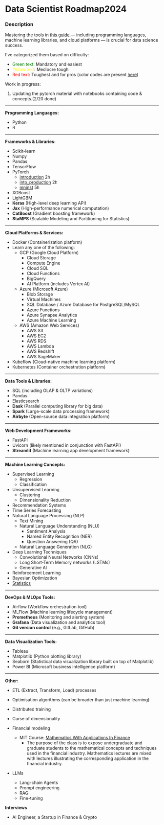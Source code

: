 # Data Scientist Roadmap2024

### Description
Mastering the tools in [this guide ](https://www.notion.so/AI-Roadmap-2024-b06e9b87fe8940f191b68d7100f01eed)— including programming languages, machine learning libraries, and cloud platforms — is crucial for data science success.

I've categorized them based on difficulty:
* <span style="color:green"> Green text</span>: Mandatory and easiest
* <span style="color:yellow"> Yellow text</span>: Mediocre tough
* <span style="color:red"> Red text</span>: Toughest and for pros
(color codes are present [here](https://www.notion.so/AI-Roadmap-2024-b06e9b87fe8940f191b68d7100f01eed))

Work in progress:
1. Updating the pytorch material with notebooks containing code & concepts.(2/20 done)

---
**Programming Languages:**

- Python
- R

---

**Frameworks & Libraries:**

- Scikit-learn
- Numpy
- Pandas
- TensorFlow
- PyTorch
  - [introduction](https://github.com/xandie985/data-scientist-roadmap2024/blob/main/pytorch/ch1.introduction.ipynb) 2h
  - [into_production](https://github.com/xandie985/data-scientist-roadmap2024/blob/main/pytorch/ch2_production.ipynb) 2h
  - [mninst](https://github.com/xandie985/data-scientist-roadmap2024/blob/main/pytorch/ch3.mnist.ipynb) 5h
- XGBoost
- LightGBM
- **Keras** (High-level deep learning API)
- **Jax** (High-performance numerical computation)
- **CatBoost** (Gradient boosting framework)
- **StaMPS** (Scalable Modeling and Partitioning for Statistics)

---

**Cloud Platforms & Services:**

- Docker (Containerization platform)
- Learn any one of the following:
    - GCP (Google Cloud Platform)
        - Cloud Storage
        - Compute Engine
        - Cloud SQL
        - Cloud Functions
        - BigQuery
        - AI Platform (includes Vertex AI)
    - Azure (Microsoft Azure)
        - Blob Storage
        - Virtual Machines
        - SQL Database / Azure Database for PostgreSQL/MySQL
        - Azure Functions
        - Azure Synapse Analytics
        - Azure Machine Learning
    - AWS (Amazon Web Services)
        - AWS S3
        - AWS EC2
        - AWS RDS
        - AWS Lambda
        - AWS Redshift
        - AWS SageMaker
- Kubeflow (Cloud-native machine learning platform)
- Kubernetes (Container orchestration platform)

---

**Data Tools & Libraries:**

- SQL (including OLAP & OLTP variations)
- Pandas
- Elasticsearch
- **Dask** (Parallel computing library for big data)
- **Spark** (Large-scale data processing framework)
- **Airbyte** (Open-source data integration platform)

---

**Web Development Frameworks:**

- FastAPI
- Uvicorn (likely mentioned in conjunction with FastAPI)
- **Streamlit** (Machine learning app development framework)

---

**Machine Learning Concepts:**

- Supervised Learning
    - Regression
    - Classification
- Unsupervised Learning
    - Clustering
    - Dimensionality Reduction
- Recommendation Systems
- Time Series Forecasting
- Natural Language Processing (NLP)
    - Text Mining
    - Natural Language Understanding (NLU)
        - Sentiment Analysis
        - Named Entity Recognition (NER)
        - Question Answering (QA)
    - Natural Language Generation (NLG)
- Deep Learning Techniques
    - Convolutional Neural Networks (CNNs)
    - Long Short-Term Memory networks (LSTMs)
    - Generative AI
- Reinforcement Learning
- Bayesian Optimization
- [Statistics](https://github.com/xandie985/data-scientist-roadmap2024/blob/main/Statistics/statistics.md) 

---

**DevOps & MLOps Tools:**

- Airflow (Workflow orchestration tool)
- MLFlow (Machine learning lifecycle management)
- **Prometheus** (Monitoring and alerting system)
- **Grafana** (Data visualization and analytics tool)
- **Git version control** (e.g., GitLab, GitHub)

---

**Data Visualization Tools:**

- Tableau
- Matplotlib (Python plotting library)
- Seaborn (Statistical data visualization library built on top of Matplotlib)
- Power BI (Microsoft business intelligence platform)

---

**Other:**

- ETL (Extract, Transform, Load) processes
- Optimisation algorithms (can be broader than just machine learning)
- Distributed training
- Curse of dimensionality
- Financial modeling
  - MIT Course: [Mathematics With Applications In Finance](https://ocw.mit.edu/courses/18-s096-topics-in-mathematics-with-applications-in-finance-fall-2013/video_galleries/video-lectures/)
    - The purpose of the class is to expose undergraduate and graduate students to the mathematical concepts and techniques used in the financial industry. Mathematics lectures are mixed with lectures illustrating the corresponding application in the financial industry. 

- LLMs
    - Lang-chain Agents
    - Prompt engineering
    - RAG
    - Fine-tuning

**Interviews**
- AI Engineer, a Startup in Finance & Crypto
